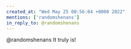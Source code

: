 ```yaml
---
created_at: "Wed May 25 00:56:04 +0000 2022"
mentions: ['randomshenans']
in_reply_to: @randomshenans
---
```


@randomshenans It truly is!